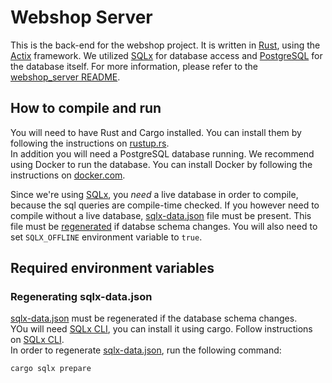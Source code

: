 # Webshop Server
This is the back-end for the webshop project. It is written in [Rust](https://www.rust-lang.org/), using the [Actix](https://actix.rs/) framework. We utilized [SQLx](https://crates.io/crates/sqlx) for database access and [PostgreSQL](https://www.postgresql.org/) for the database itself. For more information, please refer to the [webshop_server README](./webshop_server/README.md).

## How to compile and run
You will need to have Rust and Cargo installed. You can install them by following the instructions on [rustup.rs](https://rustup.rs/).  
In addition you will need a PostgreSQL database running. We recommend using Docker to run the database. You can install Docker by following the instructions on [docker.com](https://docs.docker.com/engine/).  

Since we're using [SQLx](https://crates.io/crates/sqlx), you *need* a live database in order to compile, because the sql queries are compile-time checked. If you however need to compile without a live database, [sqlx-data.json](./sqlx-data.json) file must be present. This file must be [regenerated](#regenerating-sqlx-datajson) if databse schema changes. You will also need to set `SQLX_OFFLINE` environment variable to `true`.

## Required environment variables


### Regenerating sqlx-data.json
[sqlx-data.json](./sqlx-data.json) must be regenerated if the database schema changes.  
YOu will need [SQLx CLI](https://github.com/launchbadge/sqlx/blob/main/sqlx-cli/README.md), you can install it using cargo. Follow instructions on [SQLx CLI](https://github.com/launchbadge/sqlx/blob/main/sqlx-cli/README.md#install).  
In order to regenerate [sqlx-data.json](./sqlx-data.json), run the following command:
```bash
cargo sqlx prepare
```